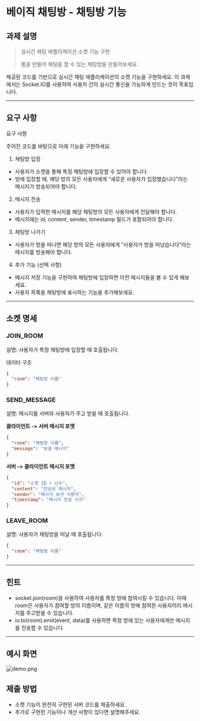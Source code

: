 # 베이직 채팅방 - 채팅방 기능
## 과제 설명
> 실시간 채팅 애플리케이션 소켓 기능 구현
> 
> 룸을 만들어 채팅을 할 수 있는 채팅방을 만들어보세요. 

제공된 코드를 기반으로 실시간 채팅 애플리케이션의 소켓 기능을 구현하세요. 이 과제에서는 Socket.IO를 사용하여 사용자 간의 실시간 통신을 가능하게 만드는 것이 목표입니다.

---

## 요구 사항
요구 사항

주어진 코드를 바탕으로 아래 기능을 구현하세요.
1. 채팅방 입장 
- 사용자가 소켓을 통해 특정 채팅방에 입장할 수 있어야 합니다. 
- 방에 입장할 때, 해당 방의 모든 사용자에게 “새로운 사용자가 입장했습니다”라는 메시지가 방송되어야 합니다. 

2. 메시지 전송 
- 사용자가 입력한 메시지를 해당 채팅방의 모든 사용자에게 전달해야 합니다. 
- 메시지에는 id, content, sender, timestamp 필드가 포함되어야 합니다.

3. 채팅방 나가기 
- 사용자가 방을 떠나면 해당 방의 모든 사용자에게 “사용자가 방을 떠났습니다”라는 메시지를 방송해야 합니다.

4. 추가 기능 (선택 사항)
- 메시지 저장 기능을 구현하여 채팅방에 입장하면 이전 메시지들을 볼 수 있게 해보세요. 
- 사용자 목록을 채팅방에 표시하는 기능을 추가해보세요.
---

## 소켓 명세
### JOIN_ROOM
설명: 사용자가 특정 채팅방에 입장할 때 호출됩니다.

데이터 구조
```json
{
  "room": "채팅방 이름"
}
```


### SEND_MESSAGE
설명: 메시지를 서버와 사용자가 주고 받을 때 호출됩니다.

**클라이언트 -> 서버 메시지 포멧**
```json
{
  "room": "채팅방 이름",
  "message": "보낼 메시지"
}
```

**서버 -> 클라이언트 메시지 포멧**
```json
{
  "id": "소켓 ID + 난수",
  "content": "전송된 메시지",
  "sender": "메시지 보낸 사용자",
  "timestamp": "메시지 전송 시각"
}
```

### LEAVE_ROOM
설명: 사용자가 채팅방을 떠날 때 호출됩니다.

```json
{
  "room": "채팅방 이름"
}
```

---

## 힌트
- socket.join(room)을 사용하여 사용자를 특정 방에 참여시킬 수 있습니다. 이때 room은 사용자가 참여할 방의 이름이며, 같은 이름의 방에 참여한 사용자끼리 메시지를 주고받을 수 있습니다.
- io.to(room).emit(event, data)를 사용하면 특정 방에 있는 사용자에게만 메시지를 전송할 수 있습니다.

---

## 예시 화면
![demo.png](./demo.png)

## 제출 방법
- 소켓 기능이 완전히 구현된 서버 코드를 제출하세요.
- 추가로 구현한 기능이나 개선 사항이 있다면 설명해주세요.

